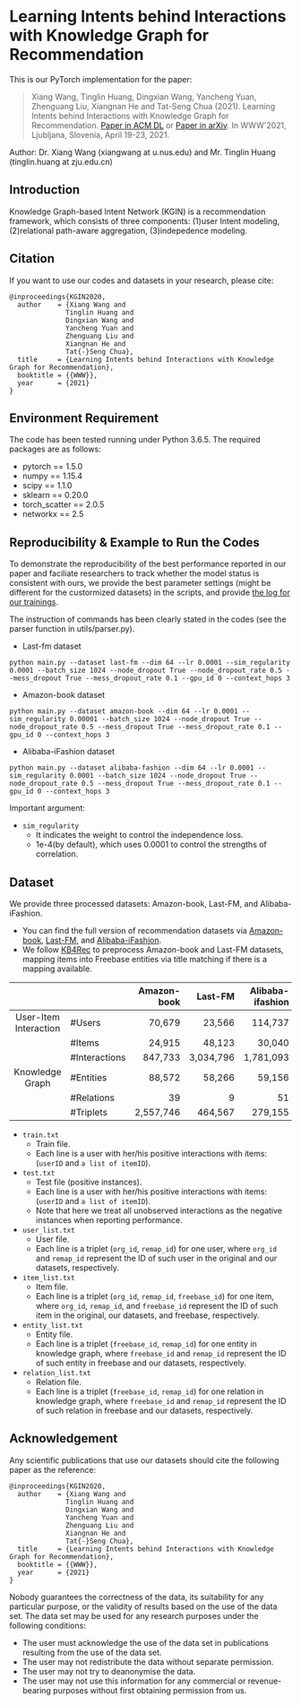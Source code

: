 # Learning Intents behind Interactions with Knowledge Graph for Recommendation

This is our PyTorch implementation for the paper:

> Xiang Wang, Tinglin Huang, Dingxian Wang, Yancheng Yuan, Zhenguang Liu, Xiangnan He and Tat-Seng Chua (2021). Learning Intents behind Interactions with Knowledge Graph for Recommendation. [Paper in ACM DL](https://dl.acm.org/authorize.cfm?key=N688414) or [Paper in arXiv](https://arxiv.org/abs/1905.07854). In WWW'2021, Ljubljana, Slovenia, April 19-23, 2021.

Author: Dr. Xiang Wang (xiangwang at u.nus.edu) and Mr. Tinglin Huang (tinglin.huang at zju.edu.cn)

## Introduction

Knowledge Graph-based Intent Network (KGIN) is a recommendation framework, which consists of three components: (1)user Intent modeling, (2)relational path-aware aggregation, (3)indepedence modeling.

## Citation 

If you want to use our codes and datasets in your research, please cite:

```
@inproceedings{KGIN2020,
  author    = {Xiang Wang and
              Tinglin Huang and 
              Dingxian Wang and
              Yancheng Yuan and
              Zhenguang Liu and
              Xiangnan He and
              Tat{-}Seng Chua},
  title     = {Learning Intents behind Interactions with Knowledge Graph for Recommendation},
  booktitle = {{WWW}},
  year      = {2021}
}
```

## Environment Requirement

The code has been tested running under Python 3.6.5. The required packages are as follows:

- pytorch == 1.5.0
- numpy == 1.15.4
- scipy == 1.1.0
- sklearn == 0.20.0
- torch_scatter == 2.0.5
- networkx == 2.5

## Reproducibility & Example to Run the Codes

To demonstrate the reproducibility of the best performance reported in our paper and faciliate researchers to track whether the model status is consistent with ours, we provide the best parameter settings (might be different for the custormized datasets) in the scripts, and provide [the log for our trainings](https://github.com/huangtinglin/KGIN_private/tree/master/training_log).

The instruction of commands has been clearly stated in the codes (see the parser function in utils/parser.py). 

- Last-fm dataset

```
python main.py --dataset last-fm --dim 64 --lr 0.0001 --sim_regularity 0.0001 --batch_size 1024 --node_dropout True --node_dropout_rate 0.5 --mess_dropout True --mess_dropout_rate 0.1 --gpu_id 0 --context_hops 3
```

- Amazon-book dataset

```
python main.py --dataset amazon-book --dim 64 --lr 0.0001 --sim_regularity 0.00001 --batch_size 1024 --node_dropout True --node_dropout_rate 0.5 --mess_dropout True --mess_dropout_rate 0.1 --gpu_id 0 --context_hops 3
```

- Alibaba-iFashion dataset

```
python main.py --dataset alibaba-fashion --dim 64 --lr 0.0001 --sim_regularity 0.0001 --batch_size 1024 --node_dropout True --node_dropout_rate 0.5 --mess_dropout True --mess_dropout_rate 0.1 --gpu_id 0 --context_hops 3
```

Important argument:

- `sim_regularity`
  - It indicates the weight to control the independence loss.
  - 1e-4(by default), which uses 0.0001 to control the strengths of  correlation. 

## Dataset

We provide three processed datasets: Amazon-book, Last-FM, and Alibaba-iFashion.

- You can find the full version of recommendation datasets via [Amazon-book](http://jmcauley.ucsd.edu/data/amazon), [Last-FM](http://www.cp.jku.at/datasets/LFM-1b/), and [Alibaba-iFashion](https://github.com/wenyuer/POG).
- We follow [KB4Rec](https://github.com/RUCDM/KB4Rec) to preprocess Amazon-book and Last-FM datasets, mapping items into Freebase entities via title matching if there is a mapping available.

|                       |               | Amazon-book |   Last-FM | Alibaba-ifashion |
| :-------------------: | :------------ | ----------: | --------: | ---------------: |
| User-Item Interaction | #Users        |      70,679 |    23,566 |          114,737 |
|                       | #Items        |      24,915 |    48,123 |           30,040 |
|                       | #Interactions |     847,733 | 3,034,796 |        1,781,093 |
|    Knowledge Graph    | #Entities     |      88,572 |    58,266 |           59,156 |
|                       | #Relations    |          39 |         9 |               51 |
|                       | #Triplets     |   2,557,746 |   464,567 |          279,155 |

- `train.txt`
  - Train file.
  - Each line is a user with her/his positive interactions with items: (`userID` and `a list of itemID`).
- `test.txt`
  - Test file (positive instances).
  - Each line is a user with her/his positive interactions with items: (`userID` and `a list of itemID`).
  - Note that here we treat all unobserved interactions as the negative instances when reporting performance.
- `user_list.txt`
  - User file.
  - Each line is a triplet (`org_id`, `remap_id`) for one user, where `org_id` and `remap_id` represent the ID of such user in the original and our datasets, respectively.
- `item_list.txt`
  - Item file.
  - Each line is a triplet (`org_id`, `remap_id`, `freebase_id`) for one item, where `org_id`, `remap_id`, and `freebase_id` represent the ID of such item in the original, our datasets, and freebase, respectively.
- `entity_list.txt`
  - Entity file.
  - Each line is a triplet (`freebase_id`, `remap_id`) for one entity in knowledge graph, where `freebase_id` and `remap_id` represent the ID of such entity in freebase and our datasets, respectively.
- `relation_list.txt`
  - Relation file.
  - Each line is a triplet (`freebase_id`, `remap_id`) for one relation in knowledge graph, where `freebase_id` and `remap_id` represent the ID of such relation in freebase and our datasets, respectively.

## Acknowledgement

Any scientific publications that use our datasets should cite the following paper as the reference:

```
@inproceedings{KGIN2020,
  author    = {Xiang Wang and
              Tinglin Huang and 
              Dingxian Wang and
              Yancheng Yuan and
              Zhenguang Liu and
              Xiangnan He and
              Tat{-}Seng Chua},
  title     = {Learning Intents behind Interactions with Knowledge Graph for Recommendation},
  booktitle = {{WWW}},
  year      = {2021}
}
```

Nobody guarantees the correctness of the data, its suitability for any particular purpose, or the validity of results based on the use of the data set. The data set may be used for any research purposes under the following conditions:

- The user must acknowledge the use of the data set in publications resulting from the use of the data set.
- The user may not redistribute the data without separate permission.
- The user may not try to deanonymise the data.
- The user may not use this information for any commercial or revenue-bearing purposes without first obtaining permission from us.
